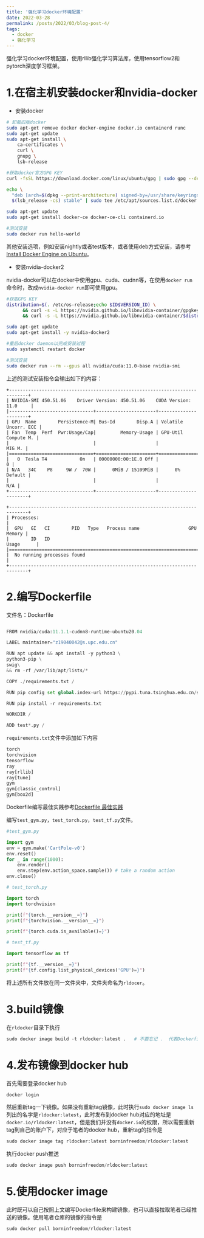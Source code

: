 ```yaml
---
title: '强化学习docker环境配置'
date: 2022-03-28
permalink: /posts/2022/03/blog-post-4/
tags:
  - docker
  - 强化学习
---
```


强化学习docker环境配置，使用rllib强化学习算法库，使用tensorflow2和pytorch深度学习框架。

# 1.在宿主机安装docker和nvidia-docker

* 安装docker

```bash
# 卸载旧版docker
sudo apt-get remove docker docker-engine docker.io containerd runc 
sudo apt-get update
sudo apt-get install \
    ca-certificates \
    curl \
    gnupg \
    lsb-release

#获取docker官方GPG KEY 
curl -fsSL https://download.docker.com/linux/ubuntu/gpg | sudo gpg --dearmor -o /usr/share/keyrings/docker-archive-keyring.gpg

echo \
  "deb [arch=$(dpkg --print-architecture) signed-by=/usr/share/keyrings/docker-archive-keyring.gpg] https://download.docker.com/linux/ubuntu \
  $(lsb_release -cs) stable" | sudo tee /etc/apt/sources.list.d/docker.list > /dev/null

sudo apt-get update
sudo apt-get install docker-ce docker-ce-cli containerd.io

#测试安装
sudo docker run hello-world
```

其他安装选项，例如安装nightly或者test版本，或者使用deb方式安装，请参考[Install Docker Engine on Ubuntu](https://docs.docker.com/engine/install/ubuntu/)。

* 安装nvidia-docker2

nvidia-docker可以在docker中使用gpu、cuda、cudnn等，在使用`docker run`命令时，改成`nvidia-docker run`即可使用gpu。

```bash
#获取GPG KEY
distribution=$(. /etc/os-release;echo $ID$VERSION_ID) \
      && curl -s -L https://nvidia.github.io/libnvidia-container/gpgkey | sudo apt-key add - \
      && curl -s -L https://nvidia.github.io/libnvidia-container/$distribution/libnvidia-container.list | sudo tee /etc/apt/sources.list.d/nvidia-container-toolkit.list

sudo apt-get update
sudo apt-get install -y nvidia-docker2

#重启docker daemon以完成安装过程
sudo systemctl restart docker

#测试安装
sudo docker run --rm --gpus all nvidia/cuda:11.0-base nvidia-smi
```

上述的测试安装指令会输出如下的内容：
```
+-----------------------------------------------------------------------------+
| NVIDIA-SMI 450.51.06    Driver Version: 450.51.06    CUDA Version: 11.0     |
|-------------------------------+----------------------+----------------------+
| GPU  Name        Persistence-M| Bus-Id        Disp.A | Volatile Uncorr. ECC |
| Fan  Temp  Perf  Pwr:Usage/Cap|         Memory-Usage | GPU-Util  Compute M. |
|                               |                      |               MIG M. |
|===============================+======================+======================|
|   0  Tesla T4            On   | 00000000:00:1E.0 Off |                    0 |
| N/A   34C    P8     9W /  70W |      0MiB / 15109MiB |      0%      Default |
|                               |                      |                  N/A |
+-------------------------------+----------------------+----------------------+

+-----------------------------------------------------------------------------+
| Processes:                                                                  |
|  GPU   GI   CI        PID   Type   Process name                  GPU Memory |
|        ID   ID                                                   Usage      |
|=============================================================================|
|  No running processes found                                                 |
+-----------------------------------------------------------------------------+
```

# 2.编写Dockerfile

文件名：Dockerfile

```python

FROM nvidia/cuda:11.1.1-cudnn8-runtime-ubuntu20.04

LABEL maintainer="z19040042@s.upc.edu.cn"

RUN apt update && apt install -y python3 \
python3-pip \
swig\
&& rm -rf /var/lib/apt/lists/*

COPY ./requirements.txt /

RUN pip config set global.index-url https://pypi.tuna.tsinghua.edu.cn/simple

RUN pip install -r requirements.txt

WORKDIR /

ADD test*.py /

```

`requirements.txt`文件中添加如下内容

```python
torch
torchvision
tensorflow
ray
ray[rllib]
ray[tune]
gym
gym[classic_control]
gym[box2d]
```

Dockerfile编写最佳实践参考[Dockerfile 最佳实践](https://yeasy.gitbook.io/docker_practice/appendix/best_practices)

编写`test_gym.py`，`test_torch.py`，`test_tf.py`文件。

```python
#test_gym.py

import gym
env = gym.make('CartPole-v0')
env.reset()
for _ in range(1000):
    env.render()
    env.step(env.action_space.sample()) # take a random action
env.close()
```

```python
# test_torch.py

import torch
import torchvision

print(f"{torch.__version__=}")
print(f"{torchvision.__version__=}")

print(f"{torch.cuda.is_available()=}")
```

```python
# test_tf.py

import tensorflow as tf

print(f"{tf.__version__=}")
print(f"{tf.config.list_physical_devices('GPU')=}")
```

将上述所有文件放在同一文件夹中，文件夹命名为`rldocer`。

# 3.build镜像

在`rldocker`目录下执行

```python
sudo docker image build -t rldocker:latest .   # 不要忘记 .  代表Dockerfile在当前目录下
```

# 4.发布镜像到docker hub

首先需要登录docker hub
```bash 
docker login
```

然后重新tag一下镜像。如果没有重新tag镜像，此时执行`sudo docker image ls`列出的名字是`rldocker:latest`，此时发布到docker hub对应的地址是`docker.io/rldocker:latest`，但是我们并没有`docker.io`的权限，所以需要重新tag到自己的账户下，对应于笔者的docker hub，重新tag的指令是

```python
sudo docker image tag rldocker:latest borninfreedom/rldocker:latest
```

执行docker push推送

```python
sudo docker image push borninfreedom/rldocker:latest
```

# 5.使用docker image

此时既可以自己按照上文编写Dockerfile来构建镜像，也可以直接拉取笔者已经推送的镜像。使用笔者仓库的镜像的指令是
```python
sudo docker pull borninfreedom/rldocker:latest
```
